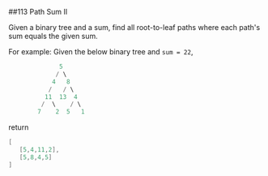 ##113 Path Sum II 

Given a binary tree and a sum, find all root-to-leaf paths where each path's sum equals the given sum.

For example:
Given the below binary tree and `sum = 22`,
```java
              5
             / \
            4   8
           /   / \
          11  13  4
         /  \    / \
        7    2  5   1
```
return
```java
[
   [5,4,11,2],
   [5,8,4,5]
]
```